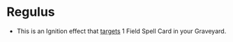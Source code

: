# Regulus

*   This is an Ignition effect that [targets](https://yugioh.fandom.com/wiki/Target) 1 Field Spell Card in your Graveyard.
